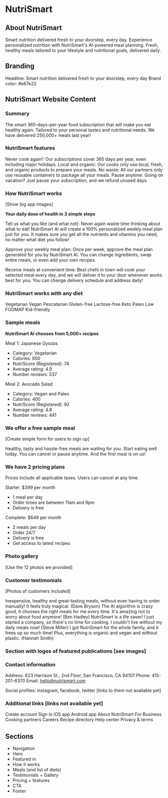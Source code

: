 # NutriSmart

## About NutriSmart

Smart nutrition delivered fresh to your doorstep, every day. Experience personalized nutrition with NutriSmart's AI-powered meal planning. Fresh, healthy meals tailored to your lifestyle and nutritional goals, delivered daily.

## Branding

Headline: Smart nutrition delivered fresh to your doorstep, every day
Brand color: #e67e22

## NutriSmart Website Content

### Summary

The smart 365-days-per-year food subscription that will make you eat healthy again. Tailored to your personal tastes and nutritional needs. We have delivered 250,000+ meals last year!

### NutriSmart features

Never cook again!: Our subscriptions cover 365 days per year, even including major holidays.
Local and organic: Our cooks only use local, fresh, and organic products to prepare your meals.
No waste: All our partners only use reusable containers to package all your meals.
Pause anytime: Going on vacation? Just pause your subscription, and we refund unused days.

### How NutriSmart works

[Show big app images]

**Your daily dose of health in 3 simple steps**

Tell us what you like (and what not): Never again waste time thinking about what to eat! NutriSmart AI will create a 100% personalized weekly meal plan just for you. It makes sure you get all the nutrients and vitamins you need, no matter what diet you follow!

Approve your weekly meal plan: Once per week, approve the meal plan generated for you by NutriSmart AI. You can change ingredients, swap entire meals, or even add your own recipes.

Receive meals at convenient time: Best chefs in town will cook your selected meal every day, and we will deliver it to your door whenever works best for you. You can change delivery schedule and address daily!

### NutriSmart works with any diet

Vegetarian
Vegan
Pescatarian
Gluten-free
Lactose-free
Keto
Paleo
Low FODMAP
Kid-friendly

### Sample meals

**NutriSmart AI chooses from 5,000+ recipes**

Meal 1: Japanese Gyozas

- Category: Vegetarian
- Calories: 650
- NutriScore (Registered): 74
- Average rating: 4.9
- Number reviews: 537

Meal 2: Avocado Salad

- Category: Vegan and Paleo
- Calories: 400
- NutriScore (Registered): 92
- Average rating: 4.8
- Number reviews: 441

### We offer a free sample meal

[Create simple form for users to sign up]

Healthy, tasty and hassle-free meals are waiting for you. Start eating well today. You can cancel or pause anytime. And the first meal is on us!

### We have 2 pricing plans

Prices include all applicable taxes. Users can cancel at any time.

Starter: $399 per month

- 1 meal per day
- Order times are between 11am and 9pm
- Delivery is free

Complete: $649 per month

- 2 meals per day
- Order 24/7
- Delivery is free
- Get access to latest recipes

### Photo gallery

[Use the 12 photos we provided]

### Customer testimonials

[Photos of customers included]

Inexpensive, healthy and great-tasting meals, without even having to order manually! It feels truly magical. (Dave Bryson)
The AI algorithm is crazy good, it chooses the right meals for me every time. It's amazing not to worry about food anymore! (Ben Hadley)
NutriSmart is a life saver! I just started a company, so there's no time for cooking. I couldn't live without my daily meals now! (Steve Miller)
I got NutriSmart for the whole family, and it frees up so much time! Plus, everything is organic and vegan and without plastic. (Hannah Smith)

### Section with logos of featured publications [see images]

### Contact information

Address: 623 Harrison St., 2nd Floor, San Francisco, CA 94107
Phone: 415-201-6370
Email: hello@nutrismart.com

Social profiles: instagram, facebook, twitter [links to them not available yet]

### Additional links [links not available yet]

Create account
Sign in
iOS app
Android app
About NutriSmart
For Business
Cooking partners
Careers
Recipe directory
Help center
Privacy & terms

######

## Sections

- Navigation
- Hero
- Featured in
- How it works
- Meals (and list of diets)
- Testimonials + Gallery
- Pricing + features
- CTA
- Footer

